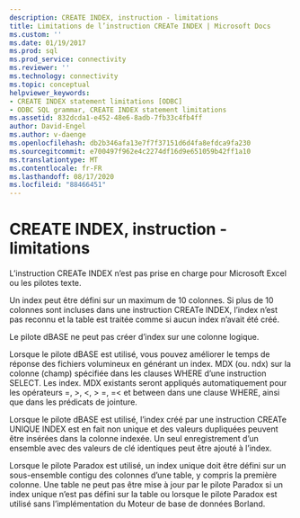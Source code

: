 ```yaml
---
description: CREATE INDEX, instruction - limitations
title: Limitations de l’instruction CREATe INDEX | Microsoft Docs
ms.custom: ''
ms.date: 01/19/2017
ms.prod: sql
ms.prod_service: connectivity
ms.reviewer: ''
ms.technology: connectivity
ms.topic: conceptual
helpviewer_keywords:
- CREATE INDEX statement limitations [ODBC]
- ODBC SQL grammar, CREATE INDEX statement limitations
ms.assetid: 832dcda1-e452-48e6-8adb-7fb33c4fb4ff
author: David-Engel
ms.author: v-daenge
ms.openlocfilehash: db2b346afa13e7f7f37151d6d4fa8efdca9fa230
ms.sourcegitcommit: e700497f962e4c2274df16d9e651059b42ff1a10
ms.translationtype: MT
ms.contentlocale: fr-FR
ms.lasthandoff: 08/17/2020
ms.locfileid: "88466451"
---
```

# <a name="create-index-statement-limitations"></a>CREATE INDEX, instruction - limitations
L’instruction CREATe INDEX n’est pas prise en charge pour Microsoft Excel ou les pilotes texte.  
  
 Un index peut être défini sur un maximum de 10 colonnes. Si plus de 10 colonnes sont incluses dans une instruction CREATe INDEX, l’index n’est pas reconnu et la table est traitée comme si aucun index n’avait été créé.  
  
 Le pilote dBASE ne peut pas créer d’index sur une colonne logique.  
  
 Lorsque le pilote dBASE est utilisé, vous pouvez améliorer le temps de réponse des fichiers volumineux en générant un index. MDX (ou. ndx) sur la colonne (champ) spécifiée dans les clauses WHERE d’une instruction SELECT. Les index. MDX existants seront appliqués automatiquement pour les opérateurs =, >, \<, > =, =< et between dans une clause WHERE, ainsi que dans les prédicats de jointure.  
  
 Lorsque le pilote dBASE est utilisé, l’index créé par une instruction CREATe UNIQUE INDEX est en fait non unique et des valeurs dupliquées peuvent être insérées dans la colonne indexée. Un seul enregistrement d’un ensemble avec des valeurs de clé identiques peut être ajouté à l’index.  
  
 Lorsque le pilote Paradox est utilisé, un index unique doit être défini sur un sous-ensemble contigu des colonnes d’une table, y compris la première colonne. Une table ne peut pas être mise à jour par le pilote Paradox si un index unique n’est pas défini sur la table ou lorsque le pilote Paradox est utilisé sans l’implémentation du Moteur de base de données Borland.
